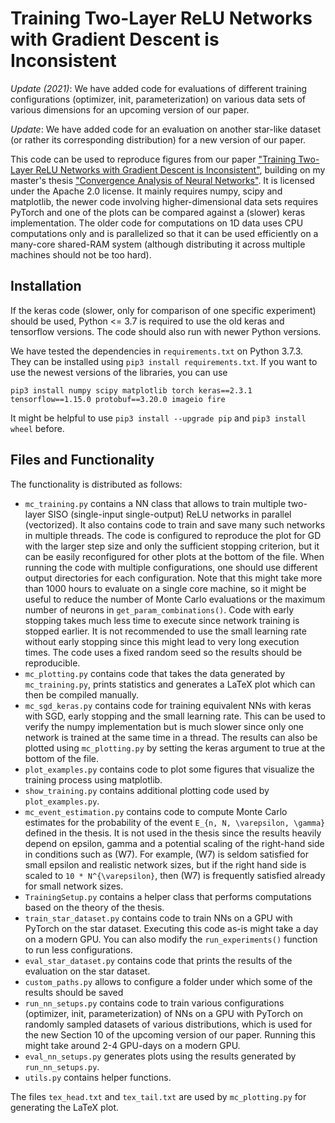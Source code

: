 # Training Two-Layer ReLU Networks with Gradient Descent is Inconsistent
*Update (2021)*: We have added code for evaluations of different training configurations (optimizer, init, parameterization) on various data sets of various dimensions for an upcoming version of our paper.

*Update*: We have added code for an evaluation on another star-like dataset (or rather its corresponding distribution) for a new version of our paper.

This code can be used to reproduce figures from our paper ["Training Two-Layer ReLU Networks with Gradient Descent is Inconsistent"](https://arxiv.org/abs/2002.04861), building on my master's thesis ["Convergence Analysis of Neural Networks"](https://elib.uni-stuttgart.de/handle/11682/10729?locale=en). It is licensed under the Apache 2.0 license.
It mainly requires numpy, scipy and matplotlib, the newer code involving higher-dimensional data sets requires PyTorch and one of the plots can be compared against a (slower) keras implementation. The older code for computations on 1D data uses CPU computations only and is parallelized so that it can be used efficiently on a many-core shared-RAM system (although distributing it across multiple machines should not be too hard).

## Installation

If the keras code (slower, only for comparison of one specific experiment) should be used, Python <= 3.7 is required to use the old keras and tensorflow versions. The code should also run with newer Python versions.

We have tested the dependencies in `requirements.txt` on Python 3.7.3. They can be installed using `pip3 install requirements.txt`. If you want to use the newest versions of the libraries, you can use
```
pip3 install numpy scipy matplotlib torch keras==2.3.1 tensorflow==1.15.0 protobuf==3.20.0 imageio fire
```
It might be helpful to use `pip3 install --upgrade pip` and `pip3 install wheel` before.

## Files and Functionality

The functionality is distributed as follows:
- `mc_training.py` contains a NN class that allows to train multiple two-layer SISO (single-input single-output) ReLU networks in parallel (vectorized). It also contains code to train and save many such networks in multiple threads. The code is configured to reproduce the plot for GD with the larger step size and only the sufficient stopping criterion, but it can be easily reconfigured for other plots at the bottom of the file. When running the code with multiple configurations, one should use different output directories for each configuration. Note that this might take more than 1000 hours to evaluate on a single core machine, so it might be useful to reduce the number of Monte Carlo evaluations or the maximum number of neurons in `get_param_combinations()`. Code with early stopping takes much less time to execute since network training is stopped earlier. It is not recommended to use the small learning rate without early stopping since this might lead to very long execution times. The code uses a fixed random seed so the results should be reproducible.
- `mc_plotting.py` contains code that takes the data generated by `mc_training.py`, prints statistics and generates a LaTeX plot which can then be compiled manually.
- `mc_sgd_keras.py` contains code for training equivalent NNs with keras with SGD, early stopping and the small learning rate. This can be used to verify the numpy implementation but is much slower since only one network is trained at the same time in a thread. The results can also be plotted using `mc_plotting.py` by setting the keras argument to true at the bottom of the file.
- `plot_examples.py` contains code to plot some figures that visualize the training process using matplotlib.
- `show_training.py` contains additional plotting code used by `plot_examples.py`.
- `mc_event_estimation.py` contains code to compute Monte Carlo estimates for the probability of the event `E_{n, N, \varepsilon, \gamma}` defined in the thesis. It is not used in the thesis since the results heavily depend on epsilon, gamma and a potential scaling of the right-hand side in conditions such as (W7). For example, (W7) is seldom satisfied for small epsilon and realistic network sizes, but if the right hand side is scaled to `10 * N^{\varepsilon}`, then (W7) is frequently satisfied already for small network sizes.
- `TrainingSetup.py` contains a helper class that performs computations based on the theory of the thesis.
- `train_star_dataset.py` contains code to train NNs on a GPU with PyTorch on the star dataset. Executing this code as-is might take a day on a modern GPU. You can also modify the `run_experiments()` function to run less configurations.
- `eval_star_dataset.py` contains code that prints the results of the evaluation on the star dataset.
- `custom_paths.py` allows to configure a folder under which some of the results should be saved
- `run_nn_setups.py` contains code to train various configurations (optimizer, init, parameterization) of NNs on a GPU with PyTorch on randomly sampled datasets of various distributions, which is used for the new Section 10 of the upcoming version of our paper. Running this might take around 2-4 GPU-days on a modern GPU.
- `eval_nn_setups.py` generates plots using the results generated by `run_nn_setups.py`.
- `utils.py` contains helper functions.

The files `tex_head.txt` and `tex_tail.txt` are used by `mc_plotting.py` for generating the LaTeX plot. 
